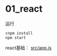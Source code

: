 # 01_react

运行

```
cnpm install
npm start
```
react基础：
[src/app.js](https://github.com/ccyinghua/React/blob/master/01_react/src/App.js)
